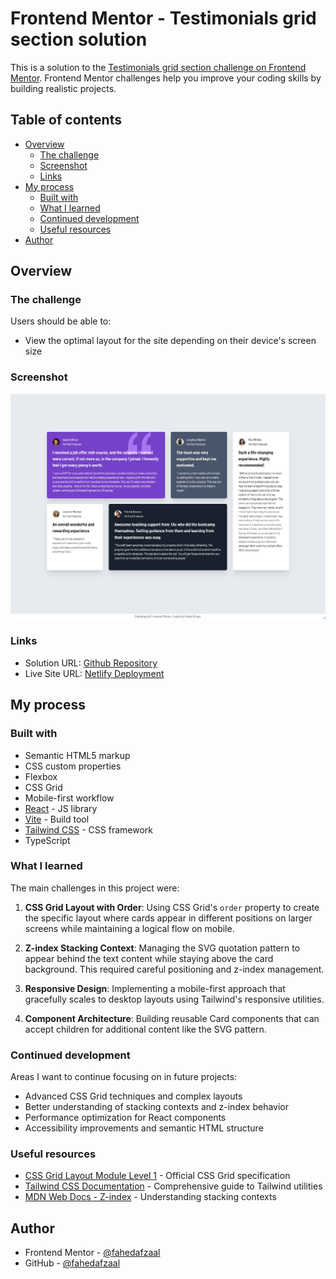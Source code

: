 # Frontend Mentor - Testimonials grid section solution

This is a solution to the [Testimonials grid section challenge on Frontend Mentor](https://www.frontendmentor.io/challenges/testimonials-grid-section-Nnw6J7Un7). Frontend Mentor challenges help you improve your coding skills by building realistic projects. 

## Table of contents

- [Overview](#overview)
  - [The challenge](#the-challenge)
  - [Screenshot](#screenshot)
  - [Links](#links)
- [My process](#my-process)
  - [Built with](#built-with)
  - [What I learned](#what-i-learned)
  - [Continued development](#continued-development)
  - [Useful resources](#useful-resources)
- [Author](#author)

## Overview

### The challenge

Users should be able to:

- View the optimal layout for the site depending on their device's screen size

### Screenshot

![](./public/Testimonials-grid-section.png)

### Links

- Solution URL: [Github Repository](https://github.com/Fahedafzaal/frontend/tree/main/day-5/testimonials-grid-section)
- Live Site URL: [Netlify Deployment](https://testimonials-grid-section-fahedafzaal.netlify.app/)

## My process

### Built with

- Semantic HTML5 markup
- CSS custom properties
- Flexbox
- CSS Grid
- Mobile-first workflow
- [React](https://reactjs.org/) - JS library
- [Vite](https://vitejs.dev/) - Build tool
- [Tailwind CSS](https://tailwindcss.com/) - CSS framework
- TypeScript

### What I learned

The main challenges in this project were:

1. **CSS Grid Layout with Order**: Using CSS Grid's `order` property to create the specific layout where cards appear in different positions on larger screens while maintaining a logical flow on mobile.

2. **Z-index Stacking Context**: Managing the SVG quotation pattern to appear behind the text content while staying above the card background. This required careful positioning and z-index management.

3. **Responsive Design**: Implementing a mobile-first approach that gracefully scales to desktop layouts using Tailwind's responsive utilities.

4. **Component Architecture**: Building reusable Card components that can accept children for additional content like the SVG pattern.

### Continued development

Areas I want to continue focusing on in future projects:

- Advanced CSS Grid techniques and complex layouts
- Better understanding of stacking contexts and z-index behavior
- Performance optimization for React components
- Accessibility improvements and semantic HTML structure

### Useful resources

- [CSS Grid Layout Module Level 1](https://www.w3.org/TR/css-grid-1/) - Official CSS Grid specification
- [Tailwind CSS Documentation](https://tailwindcss.com/docs) - Comprehensive guide to Tailwind utilities
- [MDN Web Docs - Z-index](https://developer.mozilla.org/en-US/docs/Web/CSS/z-index) - Understanding stacking contexts

## Author

- Frontend Mentor - [@fahedafzaal](https://www.frontendmentor.io/profile/fahedafzaal)
- GitHub - [@fahedafzaal](https://github.com/fahedafzaal)

